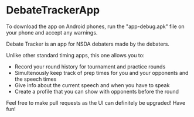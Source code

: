 # DebateTrackerApp
To download the app on Android phones, run the "app-debug.apk" file on your phone and accept any warnings.

Debate Tracker is an app for NSDA debaters made by the debaters.

Unlike other standard timing apps, this one allows you to:
* Record your round history for tournament and practice rounds
* Simultenously keep track of prep times for you and your opponents and the speech times
* Give info about the current speech and when you have to speak
* Create a profile that you can show with opponents before the round

Feel free to make pull requests as the UI can definitely be upgraded!
Have fun!